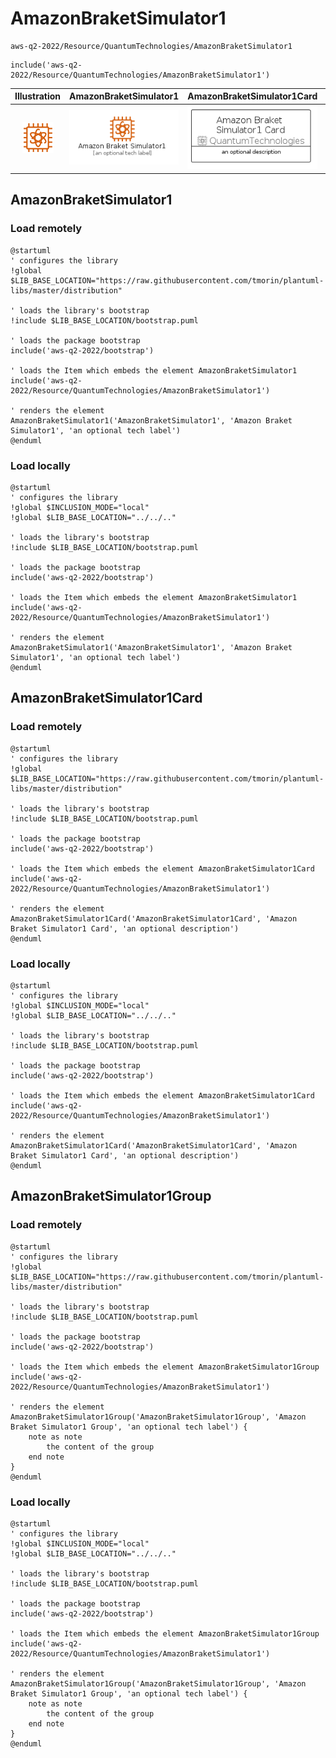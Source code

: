 # AmazonBraketSimulator1


```text
aws-q2-2022/Resource/QuantumTechnologies/AmazonBraketSimulator1
```

```text
include('aws-q2-2022/Resource/QuantumTechnologies/AmazonBraketSimulator1')
```



| Illustration | AmazonBraketSimulator1 | AmazonBraketSimulator1Card | AmazonBraketSimulator1Group |
| :---: | :---: | :---: | :---: |
| ![illustration for Illustration](../../../aws-q2-2022/Resource/QuantumTechnologies/AmazonBraketSimulator1.png) | ![illustration for AmazonBraketSimulator1](../../../aws-q2-2022/Resource/QuantumTechnologies/AmazonBraketSimulator1.Local.png) | ![illustration for AmazonBraketSimulator1Card](../../../aws-q2-2022/Resource/QuantumTechnologies/AmazonBraketSimulator1Card.Local.png) | ![illustration for AmazonBraketSimulator1Group](../../../aws-q2-2022/Resource/QuantumTechnologies/AmazonBraketSimulator1Group.Local.png) |




## AmazonBraketSimulator1

### Load remotely
```plantuml
@startuml
' configures the library
!global $LIB_BASE_LOCATION="https://raw.githubusercontent.com/tmorin/plantuml-libs/master/distribution"

' loads the library's bootstrap
!include $LIB_BASE_LOCATION/bootstrap.puml

' loads the package bootstrap
include('aws-q2-2022/bootstrap')

' loads the Item which embeds the element AmazonBraketSimulator1
include('aws-q2-2022/Resource/QuantumTechnologies/AmazonBraketSimulator1')

' renders the element
AmazonBraketSimulator1('AmazonBraketSimulator1', 'Amazon Braket Simulator1', 'an optional tech label')
@enduml
```

### Load locally
```plantuml
@startuml
' configures the library
!global $INCLUSION_MODE="local"
!global $LIB_BASE_LOCATION="../../.."

' loads the library's bootstrap
!include $LIB_BASE_LOCATION/bootstrap.puml

' loads the package bootstrap
include('aws-q2-2022/bootstrap')

' loads the Item which embeds the element AmazonBraketSimulator1
include('aws-q2-2022/Resource/QuantumTechnologies/AmazonBraketSimulator1')

' renders the element
AmazonBraketSimulator1('AmazonBraketSimulator1', 'Amazon Braket Simulator1', 'an optional tech label')
@enduml
```

## AmazonBraketSimulator1Card

### Load remotely
```plantuml
@startuml
' configures the library
!global $LIB_BASE_LOCATION="https://raw.githubusercontent.com/tmorin/plantuml-libs/master/distribution"

' loads the library's bootstrap
!include $LIB_BASE_LOCATION/bootstrap.puml

' loads the package bootstrap
include('aws-q2-2022/bootstrap')

' loads the Item which embeds the element AmazonBraketSimulator1Card
include('aws-q2-2022/Resource/QuantumTechnologies/AmazonBraketSimulator1')

' renders the element
AmazonBraketSimulator1Card('AmazonBraketSimulator1Card', 'Amazon Braket Simulator1 Card', 'an optional description')
@enduml
```

### Load locally
```plantuml
@startuml
' configures the library
!global $INCLUSION_MODE="local"
!global $LIB_BASE_LOCATION="../../.."

' loads the library's bootstrap
!include $LIB_BASE_LOCATION/bootstrap.puml

' loads the package bootstrap
include('aws-q2-2022/bootstrap')

' loads the Item which embeds the element AmazonBraketSimulator1Card
include('aws-q2-2022/Resource/QuantumTechnologies/AmazonBraketSimulator1')

' renders the element
AmazonBraketSimulator1Card('AmazonBraketSimulator1Card', 'Amazon Braket Simulator1 Card', 'an optional description')
@enduml
```

## AmazonBraketSimulator1Group

### Load remotely
```plantuml
@startuml
' configures the library
!global $LIB_BASE_LOCATION="https://raw.githubusercontent.com/tmorin/plantuml-libs/master/distribution"

' loads the library's bootstrap
!include $LIB_BASE_LOCATION/bootstrap.puml

' loads the package bootstrap
include('aws-q2-2022/bootstrap')

' loads the Item which embeds the element AmazonBraketSimulator1Group
include('aws-q2-2022/Resource/QuantumTechnologies/AmazonBraketSimulator1')

' renders the element
AmazonBraketSimulator1Group('AmazonBraketSimulator1Group', 'Amazon Braket Simulator1 Group', 'an optional tech label') {
    note as note
        the content of the group
    end note
}
@enduml
```

### Load locally
```plantuml
@startuml
' configures the library
!global $INCLUSION_MODE="local"
!global $LIB_BASE_LOCATION="../../.."

' loads the library's bootstrap
!include $LIB_BASE_LOCATION/bootstrap.puml

' loads the package bootstrap
include('aws-q2-2022/bootstrap')

' loads the Item which embeds the element AmazonBraketSimulator1Group
include('aws-q2-2022/Resource/QuantumTechnologies/AmazonBraketSimulator1')

' renders the element
AmazonBraketSimulator1Group('AmazonBraketSimulator1Group', 'Amazon Braket Simulator1 Group', 'an optional tech label') {
    note as note
        the content of the group
    end note
}
@enduml
```

